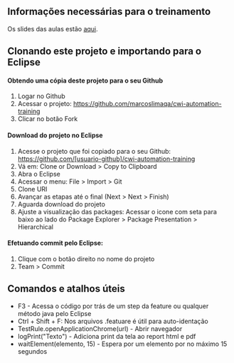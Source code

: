 ## Informações necessárias para o treinamento

Os slides das aulas estão [aqui](arquivos-treinamento).

## Clonando este projeto e importando para o Eclipse

#### Obtendo uma cópia deste projeto para o seu Github

1. Logar no Github
1. Acessar o projeto: https://github.com/marcoslimaqa/cwi-automation-training
1. Clicar no botão Fork

#### Download do projeto no Eclipse

1. Acesse o projeto que foi copiado para o seu Github: https://github.com/[usuario-github]/cwi-automation-training
1. Vá em: Clone or Download > Copy to Clipboard
1. Abra o Eclipse
1. Acessar o menu: File > Import > Git
1. Clone URI
1. Avançar as etapas até o final (Next > Next > Finish)
1. Aguarda download do projeto
1. Ajuste a visualização das packages: Acessar o icone com seta para baixo ao lado do Package Explorer > Package Presentation > Hierarchical

#### Efetuando commit pelo Eclipse:
1. Clique com o botão direito no nome do projeto
1. Team > Commit

## Comandos e atalhos úteis
- F3 - Acessa o código por trás de um step da feature ou qualquer método java pelo Eclipse
- Ctrl + Shift + F: Nos arquivos .featuare é útil para auto-identação
- TestRule.openApplicationChrome(url) - Abrir navegador
- logPrint("Texto") - Adiciona print da tela ao report html e pdf
- waitElement(elemento, 15) - Espera por um elemento por no máximo 15 segundos

